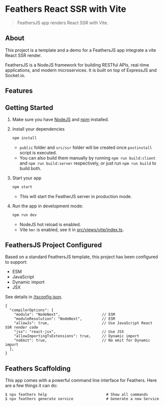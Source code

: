 # Feathers React SSR with Vite

> FeathersJS app renders React SSR with Vite.

## About

This project is a template and a demo for a FeathersJS app integrate a vite React SSR render.

FeathersJS is a NodeJS framework for building RESTful APIs, real-time applications, and modern microservices. It is built on top of ExpressJS and Socket.io.

## Features

## Getting Started

1. Make sure you have [NodeJS](https://nodejs.org/) and [npm](https://www.npmjs.com/) installed.
2. Install your dependencies

    ```bash
    npm install
    ```
    - `public` folder and `src/ssr` folder will be created once `postinstall` script is executed.
    - You can also build them manually by running `npm run build:client` and `npm run build:server` respectively, or just run `npm run build` to build both.

3. Start your app

    ```bash
    npm start
    ```
    - This will start the FeatherJS server in production mode.

4. Run the app in development mode:
   
    ```bash
    npm run dev
    ```
    - NodeJS hot reload is enabled.
    - Vite `hmr` is enabled, see it in [src/views/vite/index.ts](/src/views/vite/index.ts).

## FeathersJS Project Configured

Based on a standard FeathersJS template, this project has been configured to support: 
- ESM
- JavaScript
- Dynamic import
- JSX

See details in [/tsconfig.json](/tsconfig.json).

```json5
{
  "compilerOptions": {
    "module": "NodeNext",                   // ESM
    "moduleResolution": "NodeNext",         // ESM
    "allowJs": true,                        // Use JavaScript React SSR render code
    "jsx": "react-jsx",                     // Use JSX
    "allowImportingTsExtensions": true,     // Dynamic import
    "noEmit": true,                         // No emit for Dynamic import
  },
}
```


   
## Feathers Scaffolding

This app comes with a powerful command line interface for Feathers. Here are a few things it can do:

```
$ npx feathers help                           # Show all commands
$ npx feathers generate service               # Generate a new Service
```


